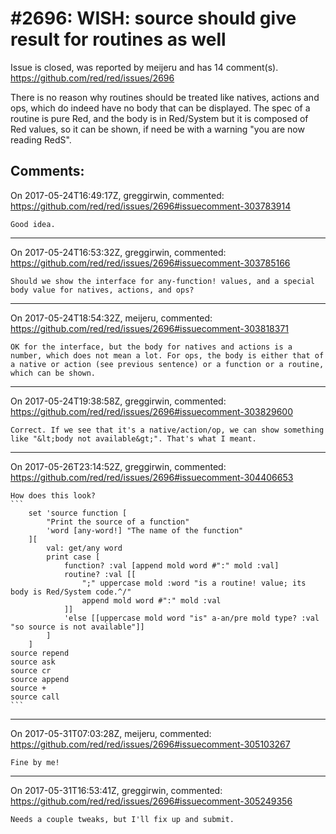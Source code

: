 
#2696: WISH: source should give result for routines as well
================================================================================
Issue is closed, was reported by meijeru and has 14 comment(s).
<https://github.com/red/red/issues/2696>

There is no reason why routines should be treated like natives, actions and ops, which do indeed have no body that can be displayed. The spec of a routine is pure Red, and the body is in Red/System but it is composed of Red values, so it can be shown, if need be with a warning "you are now reading RedS".


Comments:
--------------------------------------------------------------------------------

On 2017-05-24T16:49:17Z, greggirwin, commented:
<https://github.com/red/red/issues/2696#issuecomment-303783914>

    Good idea.

--------------------------------------------------------------------------------

On 2017-05-24T16:53:32Z, greggirwin, commented:
<https://github.com/red/red/issues/2696#issuecomment-303785166>

    Should we show the interface for any-function! values, and a special body value for natives, actions, and ops?

--------------------------------------------------------------------------------

On 2017-05-24T18:54:32Z, meijeru, commented:
<https://github.com/red/red/issues/2696#issuecomment-303818371>

    OK for the interface, but the body for natives and actions is a number, which does not mean a lot. For ops, the body is either that of a native or action (see previous sentence) or a function or a routine, which can be shown.

--------------------------------------------------------------------------------

On 2017-05-24T19:38:58Z, greggirwin, commented:
<https://github.com/red/red/issues/2696#issuecomment-303829600>

    Correct. If we see that it's a native/action/op, we can show something like "&lt;body not available&gt;". That's what I meant.

--------------------------------------------------------------------------------

On 2017-05-26T23:14:52Z, greggirwin, commented:
<https://github.com/red/red/issues/2696#issuecomment-304406653>

    How does this look?
    ```
    	set 'source function [
    		"Print the source of a function"
    		'word [any-word!] "The name of the function"
    	][
    		val: get/any word
    		print case [
    			function? :val [append mold word #":" mold :val]
    			routine? :val [[
    				";" uppercase mold :word "is a routine! value; its body is Red/System code.^/"
    				append mold word #":" mold :val
    			]]
    			'else [[uppercase mold word "is" a-an/pre mold type? :val "so source is not available"]]
    		]
    	]
    source repend
    source ask
    source cr
    source append
    source +
    source call
    ```

--------------------------------------------------------------------------------

On 2017-05-31T07:03:28Z, meijeru, commented:
<https://github.com/red/red/issues/2696#issuecomment-305103267>

    Fine by me!

--------------------------------------------------------------------------------

On 2017-05-31T16:53:41Z, greggirwin, commented:
<https://github.com/red/red/issues/2696#issuecomment-305249356>

    Needs a couple tweaks, but I'll fix up and submit.

